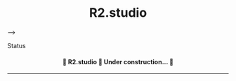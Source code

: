 <h1 align="center" id="top">R2.studio</h1>

<!-- <div align="center">

&#xa0;

<a href="https://rahymcharyyev.github.io/WPL/">PRODUCTION</a>

</div>

<p align="center">
  <img alt="Github top language" src="https://img.shields.io/github/languages/top/RahymCharyyev/WPL?color=56BEB8">

  <img alt="Github language count" src="https://img.shields.io/github/languages/count/RahymCharyyev/WPL?color=56BEB8">

  <img alt="Repository size" src="https://img.shields.io/github/repo-size/RahymCharyyev/WPL?color=56BEB8">

  <!-- <img alt="License" src="https://img.shields.io/github/license/RahymCharyyev/WPL?color=56BEB8"> -->

  <!-- <img alt="Github issues" src="https://img.shields.io/github/issues/RahymCharyyev/WPL?color=56BEB8" /> -->

  <!-- <img alt="Github forks" src="https://img.shields.io/github/forks/RahymCharyyev/WPL?color=56BEB8" /> -->

  <!-- <img alt="Github stars" src="https://img.shields.io/github/stars/RahymCharyyev/WPL?color=56BEB8" /> -->
<!-- </p> --> -->

Status

<h4 align="center">
	🚧  R2.studio 🚀 Under construction...  🚧
</h4>

<hr>

<!-- <p align="center">
  <a href="#dart-about">About</a> &#xa0; | &#xa0;
  <a href="#rocket-technologies">Technologies</a> &#xa0; | &#xa0;
  <a href="#memo-screenshots">Screenshots</a> &#xa0; | &#xa0;
  <a href="#memo-contact">Contacts</a>
</p>

<br>

## :dart: About

The project of the World Putting League website. It was developed as a test task for Pro League Network. The task was to redesign and update original WPL website using HTML, CSS (Tailwind.css) and JS.

## :rocket: Technologies

The following tools were used in this project:

- [HTML](https://developer.mozilla.org/ru/docs/Web/HTML)
- [CSS](https://developer.mozilla.org/ru/docs/Web/CSS/Reference)
- [JavaScript](https://developer.mozilla.org/en-US/docs/Web/JavaScript)
- [Wow.js](https://wowjs.uk/)
- [Tailwind.css](https://tailwindcss.com/)

## :memo: Screenshots

![Alt text](1.png) \
&#xa0;
![Alt text](2.png) \
&#xa0;
![Alt text](3.png) \
&#xa0;
![Alt text](4.png) \
&#xa0;
![Alt text](5.png) \
&#xa0;

## :memo: Contact

For any inquiries or questions, please contact <a href="https://github.com/RahymCharyyev" target="_blank">Rahym Charyyev</a>

&#xa0;

<a href="#top">Back to top</a> -->
